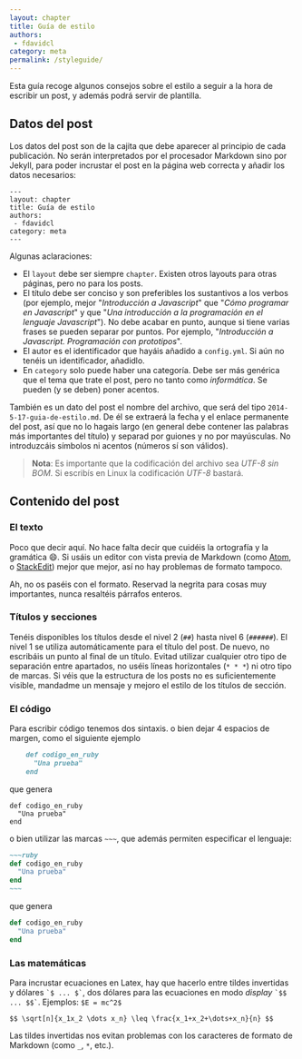 ```yaml
---
layout: chapter
title: Guía de estilo
authors:
 - fdavidcl
category: meta
permalink: /styleguide/
---
```


Esta guía recoge algunos consejos sobre el estilo a seguir
a la hora de escribir un post, y además podrá servir de plantilla.

## Datos del post
Los datos del post son de la cajita que debe aparecer al principio
de cada publicación. No serán interpretados por el procesador
Markdown sino por Jekyll, para poder incrustar el post en la página
web correcta y añadir los datos necesarios:

    ---
    layout: chapter
    title: Guía de estilo
    authors:
     - fdavidcl
    category: meta
    ---

Algunas aclaraciones:
 * El `layout` debe ser siempre `chapter`. Existen otros layouts
 para otras páginas, pero no para los posts.
 * El título debe ser conciso y son preferibles los sustantivos a
 los verbos (por ejemplo, mejor "*Introducción a Javascript*" que
     "*Cómo programar en Javascript*" y que "*Una introducción a la
     programación en el lenguaje Javascript*"). No debe acabar en
     punto, aunque si tiene varias frases se pueden separar por
     puntos. Por ejemplo, "*Introducción a Javascript. Programación
     con prototipos*".
 * El autor es el identificador que hayáis añadido a `config.yml`.
 Si aún no tenéis un identificador, añadidlo.
 * En `category` solo puede haber una categoría. Debe ser más genérica
 que el tema que trate el post, pero no tanto como *informática*. Se
 pueden (y se deben) poner acentos.

También es un dato del post el nombre del archivo, que será del tipo
`2014-5-17-guia-de-estilo.md`. De él se extraerá la fecha y el enlace
permanente del post, así que no lo hagais largo (en general debe
    contener las palabras más importantes del título) y separad por
    guiones y no por mayúsculas. No introduzcáis símbolos ni acentos
    (números sí son válidos).

> **Nota**: Es importante que la codificación del archivo sea *UTF-8
> sin BOM*. Si escribís en Linux la codificación *UTF-8* bastará.

## Contenido del post

### El texto
Poco que decir aquí. No hace falta decir que cuidéis la ortografía y
la gramática :smile:. Si usáis un editor con vista previa de Markdown
(como [Atom](http://www.webupd8.org/2014/05/install-atom-text-editor-in-ubuntu-via-ppa.html),
o [StackEdit](https://stackedit.io/)) mejor que mejor, así no hay
problemas de formato tampoco.

Ah, no os paséis con el formato. Reservad la negrita para cosas muy
importantes, nunca resaltéis párrafos enteros.

### Títulos y secciones
Tenéis disponibles los títulos desde el nivel 2 (`##`) hasta nivel 6
(`######`). El nivel 1 se utiliza automáticamente para el título del
post. De nuevo, no escribáis un punto al final de un título. Evitad
utilizar cualquier otro tipo de separación entre apartados, no uséis
líneas horizontales (`* * *`) ni otro tipo de marcas. Si véis que la
estructura de los posts no es suficientemente visible, mandadme un
mensaje y mejoro el estilo de los títulos de sección.

### El código
Para escribir código tenemos dos sintaxis. o bien dejar 4 espacios de
margen, como el siguiente ejemplo

~~~markdown
    def codigo_en_ruby
      "Una prueba"
    end
~~~
que genera

    def codigo_en_ruby
      "Una prueba"
    end

o bien utilizar las marcas `~~~`, que además permiten especificar el
lenguaje:

~~~~markdown
~~~ruby
def codigo_en_ruby
  "Una prueba"
end
~~~
~~~~

que genera

~~~ruby
def codigo_en_ruby
  "Una prueba"
end
~~~

### Las matemáticas
Para incrustar ecuaciones en Latex, hay que hacerlo entre tildes
invertidas y dólares `` `$ ... $` ``, dos dólares para las ecuaciones
en modo *display* `` `$$ ... $$` ``. Ejemplos: `$E = mc^2$`

`$$ \sqrt[n]{x_1x_2 \dots x_n} \leq \frac{x_1+x_2+\dots+x_n}{n} $$`

Las tildes invertidas nos evitan problemas con los caracteres de
formato de Markdown (como `_`, `*`, etc.).
